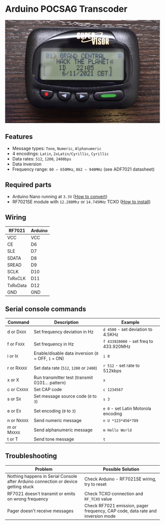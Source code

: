 # Arduino POCSAG Transcoder

![Pager](img/grandcentral.jpg)

## Features

+ Message types: `Tone`, `Numeric`, `Alphanumeric`
+ 4 encodings: `Latin`, `2xLatin/Cyrillic`, `Cyrillic`
+ Data rates: `512`, `1200`, `2400bps`
+ Data inversion
+ Frequency range: `80 – 650MHz`, `862 – 940MHz` (see ADF7021 datasheet)

## Required parts

+ Arduino Nano running at `3.3V` ([How to convert](ARDUINO3V3.md))
+ RF7021SE module with `12.288Mhz` or `14.745MHz` TCXO ([How to install](RF7021TCXO.md))

## Wiring

| RF7021 | Arduino |
| ------ | ------- |
| VCC    | VCC     |
| CE     | D6      |
| SLE    | D7      |
| SDATA  | D8      |
| SREAD  | D9      |
| SCLK   | D10     |
| TxRxCLK| D11     |
| TxRxData| D12    |
| GND    | GND     |

## Serial console commands

| Command | Description | Example |
| --- | --- | --- |
| d or D`XXX` | Set frequency deviation in Hz | `d 4500` - set deviation to 4.5KHz |
| f or F`XXX` | Set frequency in Hz | `f 433920000` - set freq to 433.920MHz |
| i or I`X` | Enable/disable data inversion (`0` = OFF, `1` = ON) | `i 0` |
| r or R`XXXX` | Set data rate (`512`, `1200` or `2400`) | `r 512` - set rate to 512kbps |
| x or X | Run transmitter test (transmit 0101... pattern) | `x` |
| c or C`XXXX` | Set CAP code | `c 1234567` |
| s or S`X` | Set message source code (`0` to `3`) | `s 3` |
| e or E`X` | Set encoding (`0` to `3`) | `e 0` - set Latin Motorola encoding |
| n or N`XXXX` | Send numeric message | `n U *123*456*789` |
| m or M`XXXX` | Send alphanumeric message | `m Hello World` |
| t or T | Send tone message | `t` |

## Troubleshooting

| Problem | Possible Solution |
| --- | --- |
| Nothing happens in Serial Console after Arduino connection or device getting stuck | Check Arduino - RF7021SE wiring, try to reset |
| RF7021 doesn't transmit or emits on wrong frequency | Check TCXO connection and `RF_TCXO` value |
| Pager doesn't receive messages | Check RF7021 emission, pager frequency, CAP code, data rate and inversion mode |